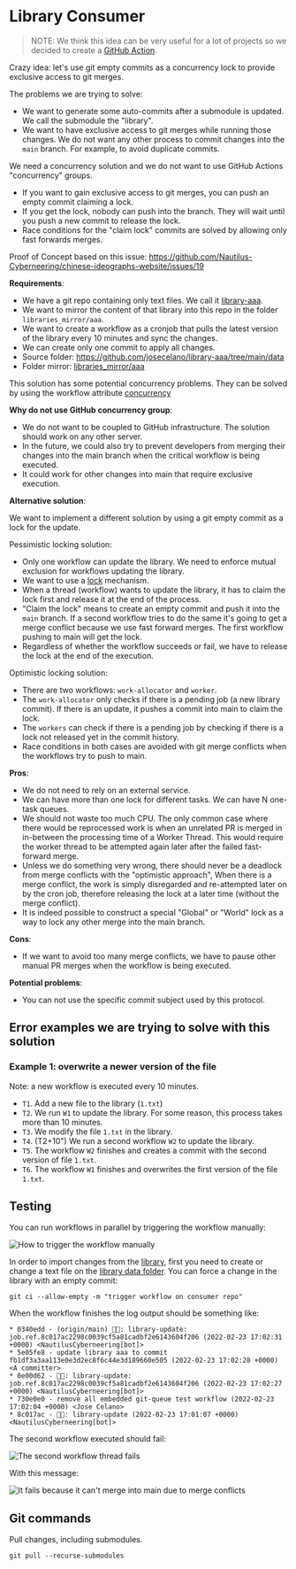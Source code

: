 # Library Consumer

>NOTE: We think this idea can be very useful for a lot of projects so we decided to create a [GitHub Action](https://github.com/Nautilus-Cyberneering/git-queue).

Crazy idea: let's use git empty commits as a concurrency lock to provide exclusive access to git merges.

The problems we are trying to solve:

- We want to generate some auto-commits after a submodule is updated. We call the submodule the "library".
- We want to have exclusive access to git merges while running those changes. We do not want any other process to commit changes into the `main` branch. For example, to avoid duplicate commits.

We need a concurrency solution and we do not want to use GitHub Actions "concurrency" groups.

- If you want to gain exclusive access to git merges, you can push an empty commit claiming a lock.
- If you get the lock, nobody can push into the branch. They will wait until you push a new commit to release the lock.
- Race conditions for the "claim lock" commits are solved by allowing only fast forwards merges.

Proof of Concept based on this issue: <https://github.com/Nautilus-Cyberneering/chinese-ideographs-website/issues/19>

**Requirements**:

- We have a git repo containing only text files. We call it [library-aaa](https://github.com/josecelano/library-aaa).
- We want to mirror the content of that library into this repo in the folder `libraries_mirror/aaa`.
- We want to create a workflow as a cronjob that pulls the latest version of the library every 10 minutes and sync the changes.
- We can create only one commit to apply all changes.
- Source folder: <https://github.com/josecelano/library-aaa/tree/main/data>
- Folder mirror: [libraries_mirror/aaa](./libraries_mirror/aaa)

This solution has some potential concurrency problems. They can be solved by using the workflow attribute [concurrency](https://docs.github.com/en/actions/learn-github-actions/workflow-syntax-for-github-actions#concurrency)

**Why do not use GitHub concurrency group**:

- We do not want to be coupled to GitHub infrastructure. The solution should work on any other server.
- In the future, we could also try to prevent developers from merging their changes into the main branch when the critical workflow is being executed.
- It could work for other changes into main that require exclusive execution.

**Alternative solution**:

We want to implement a different solution by using a git empty commit as a lock for the update.

Pessimistic locking solution:

- Only one workflow can update the library. We need to enforce mutual exclusion for workflows updating the library.
- We want to use a [lock](https://en.wikipedia.org/wiki/Lock_(computer_science)) mechanism.
- When a thread (workflow) wants to update the library, it has to claim the lock first and release it at the end of the process.
- "Claim the lock" means to create an empty commit and push it into the `main` branch. If a second workflow tries to do the same it's going to get a merge conflict because we use fast forward merges. The first workflow pushing to main will get the lock.
- Regardless of whether the workflow succeeds or fail, we have to release the lock at the end of the execution.

Optimistic locking solution:

- There are two workflows: `work-allocator` and `worker`.
- The `work-allocator` only checks if there is a pending job (a new library commit). If there is an update, it pushes a commit into main to claim the lock.
- The `workers` can check if there is a pending job by checking if there is a lock not released yet in the commit history.
- Race conditions in both cases are avoided with git merge conflicts when the workflows try to push to main.

**Pros**:

- We do not need to rely on an external service.
- We can have more than one lock for different tasks. We can have N one-task queues.
- We should not waste too much CPU. The only common case where there would be reprocessed work is when an unrelated PR is merged in in-between the processing time of a Worker Thread. This would require the worker thread to be attempted again later after the failed fast-forward merge.
- Unless we do something very wrong, there should never be a deadlock from merge conflicts with the "optimistic approach", When there is a merge conflict, the work is simply disregarded and re-attempted later on by the cron job, therefore releasing the lock at a later time (without the merge conflict).
- It is indeed possible to construct a special "Global" or "World" lock as a way to lock any other merge into the main branch.

**Cons**:

- If we want to avoid too many merge conflicts, we have to pause other manual PR merges when the workflow is being executed.

**Potential problems**:

- You can not use the specific commit subject used by this protocol.

## Error examples we are trying to solve with this solution

### Example 1: overwrite a newer version of the file

Note: a new workflow is executed every 10 minutes.

- `T1`. Add a new file to the library (`1.txt`)
- `T2`. We run `W1` to update the library. For some reason, this process takes more than 10 minutes.
- `T3`. We modify the file `1.txt` in the library.
- `T4`. (T2+10") We run a second workflow `W2` to update the library.
- `T5`. The workflow `W2` finishes and creates a commit with the second version of file `1.txt`.
- `T6`. The workflow `W1` finishes and overwrites the first version of the file `1.txt`.

## Testing

You can run workflows in parallel by triggering the workflow manually:

![How to trigger the workflow manually](./images/run-workflow-manually.png)

In order to import changes from the [library](https://github.com/josecelano/library-aaa), first you need to create or change a text file on the [library data folder](https://github.com/josecelano/library-aaa/tree/main/data). You can force a change in the library with an empty commit:

```shell
git ci --allow-empty -m "trigger workflow on consumer repo"
```

When the workflow finishes the log output should be something like:

```console
* 0340edd - (origin/main) 📝✅: library-update: job.ref.8c017ac2298c0039cf5a81cadbf2e6143604f206 (2022-02-23 17:02:31 +0000) <NautilusCyberneering[bot]>
* 5e05fe8 - update library aaa to commit fb1df3a3aa113e0e3d2ec8f6c44e3d189660e505 (2022-02-23 17:02:28 +0000) <A committer>
* 0e00d62 - 📝👔: library-update: job.ref.8c017ac2298c0039cf5a81cadbf2e6143604f206 (2022-02-23 17:02:27 +0000) <NautilusCyberneering[bot]>
* 730e0e0 - remove all embedded git-queue test workflow (2022-02-23 17:02:04 +0000) <Jose Celano>
* 8c017ac - 📝🈺: library-update (2022-02-23 17:01:07 +0000) <NautilusCyberneering[bot]>
```

The second workflow executed should fail:

![The second workflow thread fails](./images/second-workflow-fails.png)

With this message:

![It fails because it can't merge into main due to merge conflicts](./images/claiming-lock-fail.png)

## Git commands

Pull changes, including submodules.

```shell
git pull --recurse-submodules
```
